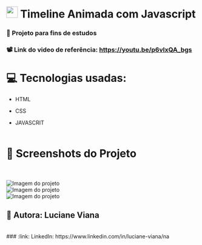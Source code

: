  #  <img src="https://github.com/everton-dgn/everton-dgn/blob/main/gif/Hi.gif?raw=true" width="30px"> Timeline Animada com Javascript
###   :book: Projeto para fins de estudos 
###   📽️ Link do video de referência: https://youtu.be/p6vIxQA_bgs

# :computer: Tecnologias usadas:


 * HTML

 * CSS

 * JAVASCRIT
  <br> <br>
 #  :camera_flash: Screenshots do Projeto
 <br> <br> 
 ![Imagem do projeto](https://github.com/Lucianevianagbi/site-com-animacao/tree/master/screenshots\img1.jpg)
<br>
![Imagem do projeto](https://github.com/Lucianevianagbi/site-com-animacao/tree/master/screenshots\img2.jpg)
<br>
![Imagem do projeto](https://github.com/Lucianevianagbi/site-com-animacao/tree/master/screenshots\img3.jpg)
<br>
## :woman: Autora:  Luciane Viana
<br>
### :link: LinkedIn: https://www.linkedin.com/in/luciane-viana/na
